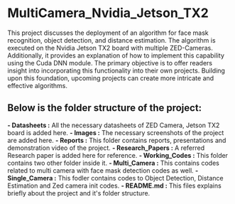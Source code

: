 # MultiCamera_Nvidia_Jetson_TX2

This project discusses the deployment of an algorithm for face mask recognition, object detection, and distance estimation. The algorithm is executed on the Nvidia Jetson TX2 board with multiple ZED-Cameras. Additionally, it provides an explanation of how to implement this capability using the Cuda DNN module. The primary objective is to offer readers insight into incorporating this functionality into their own projects. Building upon this foundation, upcoming projects can create more intricate and effective algorithms.

## Below is the folder structure of the project:

**- Datasheets :** All the necessary datasheets of ZED Camera, Jetson TX2 board is added here.
**- Images :** The necessary screenshots of the project are added here.
**- Reports :** This folder contains reports, presentations and demonstration video of the project.
**- Research_Papers :** A referred Research paper is added here for reference.
**- Working_Codes :** This folder contains two other folder inside it.
	**- Multi_Camera :** This contains codes related to multi camera with face mask detection codes as well.
	**- Single_Camera :** This fodler contains codes to Object Detection, Distance Estimation and Zed camera init codes.
**- README.md :** This files explains briefly about the project and it's folder structure.
